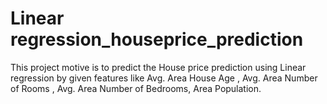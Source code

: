 # Linear regression_houseprice_prediction

This project motive is to predict the House price prediction using Linear regression by given features like Avg. Area House Age	, Avg. Area Number of Rooms	, Avg. Area Number of Bedrooms,	Area Population.
